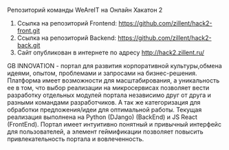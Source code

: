 Репозиторий команды WeAreIT на Онлайн Хакатон 2

1. Ссылка на репозиторий Frontend: https://github.com/zillent/hack2-front.git
2. Ссылка на репозиторий Backend: https://github.com/zillent/hack2-back.git
3. Сайт опубликован в интернете по адресу http://hack2.zillent.ru/



GB INNOVATION - портал для  развития корпоративной  культуры,обмена идеями, опытом,  проблемами  и запросами на бизнес-решения. Платформа имеет возможности для масштабирования, а уникальность ее в том, что выбор реализации на микросервисах позволяет вести разработку отдельных модулей портала независимо друг от друга и разными командами разработчиков. А так же категоризация для обработки предложения/идеи для оптимальной работы.
Текущая реализация выполнена на  Python (DJango) (BackEnd)  и JS React (FrontEnd). 
Портал имеет интуитивно понятный и привычный интерфейс для пользователей, а элемент геймификации позволяет повысить привлекательность портала и вовлеченность.
